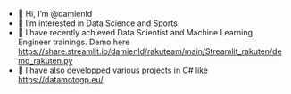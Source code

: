 - 👋 Hi, I’m @damienld
- 👀 I’m interested in Data Science and Sports
- 🌱 I have recently achieved Data Scientist and Machine Learning Engineer trainings. Demo here https://share.streamlit.io/damienld/rakuteam/main/Streamlit_rakuten/demo_rakuten.py
- 💞️ I have also developped various projects in C# like https://datamotogp.eu/

<!---
damienld/damienld is a ✨ special ✨ repository because its `README.md` (this file) appears on your GitHub profile.
You can click the Preview link to take a look at your changes.
--->
